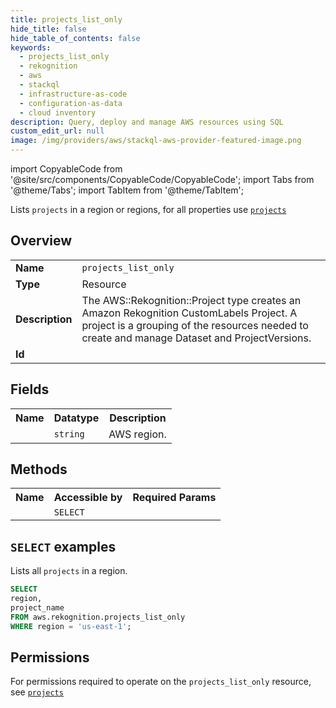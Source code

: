 ```yaml
---
title: projects_list_only
hide_title: false
hide_table_of_contents: false
keywords:
  - projects_list_only
  - rekognition
  - aws
  - stackql
  - infrastructure-as-code
  - configuration-as-data
  - cloud inventory
description: Query, deploy and manage AWS resources using SQL
custom_edit_url: null
image: /img/providers/aws/stackql-aws-provider-featured-image.png
---
```


import CopyableCode from '@site/src/components/CopyableCode/CopyableCode';
import Tabs from '@theme/Tabs';
import TabItem from '@theme/TabItem';

Lists <code>projects</code> in a region or regions, for all properties use <a href="/providers/aws/serviceName/projects/"><code>projects</code></a>

## Overview
<table><tbody>
<tr><td><b>Name</b></td><td><code>projects_list_only</code></td></tr>
<tr><td><b>Type</b></td><td>Resource</td></tr>
<tr><td><b>Description</b></td><td>The AWS::Rekognition::Project type creates an Amazon Rekognition CustomLabels Project. A project is a grouping of the resources needed to create and manage Dataset and ProjectVersions.</td></tr>
<tr><td><b>Id</b></td><td><CopyableCode code="aws.rekognition.projects_list_only" /></td></tr>
</tbody></table>

## Fields
<table><tbody><tr><th>Name</th><th>Datatype</th><th>Description</th></tr><tr><td><CopyableCode code="region" /></td><td><code>string</code></td><td>AWS region.</td></tr>
</tbody></table>

## Methods

<table><tbody>
  <tr>
    <th>Name</th>
    <th>Accessible by</th>
    <th>Required Params</th>
  </tr>
  <tr>
    <td><CopyableCode code="list_resources" /></td>
    <td><code>SELECT</code></td>
    <td><CopyableCode code="region" /></td>
  </tr>
</tbody></table>

## `SELECT` examples
Lists all <code>projects</code> in a region.
```sql
SELECT
region,
project_name
FROM aws.rekognition.projects_list_only
WHERE region = 'us-east-1';
```


## Permissions

For permissions required to operate on the <code>projects_list_only</code> resource, see <a href="/providers/aws/rekognition/projects/#permissions"><code>projects</code></a>

